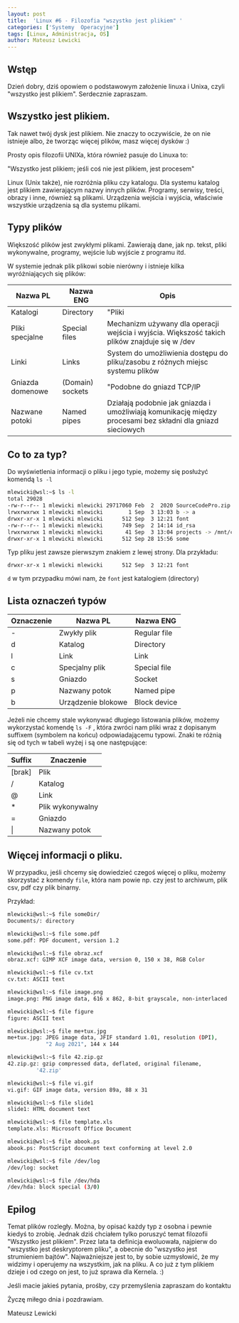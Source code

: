 ```yaml
---
layout: post
title:  'Linux #6 - Filozofia "wszystko jest plikiem" '
categories: ['Systemy  Operacyjne']
tags: [Linux, Administracja, OS]
author: Mateusz Lewicki
---
```

## Wstęp

Dzień dobry, dziś opowiem o podstawowym założenie linuxa i Unixa, czyli "wszystko jest plikiem".
Serdecznie zapraszam.

## Wszystko jest plikiem.

Tak nawet twój dysk jest plikiem. Nie znaczy to oczywiście, że on nie istnieje albo, że tworząc więcej plików, masz więcej dysków :)

Prosty opis filozofii UNIXa, która również pasuje do Linuxa to:

"Wszystko jest plikiem; jeśli coś nie jest plikiem, jest procesem"

 Linux (Unix także), nie rozróżnia pliku czy katalogu. Dla systemu katalog jest plikiem zawierającym nazwy innych plików. Programy, serwisy, treści, obrazy i inne, również są plikami. Urządzenia wejścia i wyjścia, właściwie wszystkie urządzenia są dla systemu plikami. 

## Typy plików

Większość plików jest zwykłymi plikami. Zawierają dane, jak np. tekst, pliki wykonywalne, programy, wejście lub wyjście z programu itd.

W systemie jednak plik plikowi sobie nierówny i istnieje kilka wyróżniających się plików:

Nazwa PL|Nazwa ENG|Opis
| --- | --- | --- |
Katalogi|Directory|"Pliki| które są listami plików"
Pliki specjalne|Special files|Mechanizm używany dla operacji wejścia i wyjścia. Większość takich plików znajduje się w /dev
Linki|Links|System do umożliwienia dostępu do pliku/zasobu z różnych miejsc systemu plików
Gniazda domenowe|(Domain) sockets|"Podobne do gniazd TCP/IP| umożliwiają połączenia między procesami| chronione przez kontrolę dostępu systemu plików"
Nazwane potoki|Named pipes|Działają podobnie jak gniazda i umożliwiają komunikację między procesami bez składni dla gniazd sieciowych

## Co to za typ?

Do wyświetlenia informacji o pliku i jego typie, możemy się posłużyć komendą `ls -l`

```bash
mlewicki@wsl:~$ ls -l
total 29028
-rw-r--r-- 1 mlewicki mlewicki 29717060 Feb  2  2020 SourceCodePro.zip
lrwxrwxrwx 1 mlewicki mlewicki        1 Sep  3 13:03 b -> a
drwxr-xr-x 1 mlewicki mlewicki      512 Sep  3 12:21 font
-rw-r--r-- 1 mlewicki mlewicki      749 Sep  2 14:14 id_rsa
lrwxrwxrwx 1 mlewicki mlewicki       41 Sep  3 13:04 projects -> /mnt/c/Users/mlewicki/Documents/Projects/
drwxr-xr-x 1 mlewicki mlewicki      512 Sep 28 15:56 some
```

Typ pliku jest zawsze pierwszym znakiem z lewej strony. Dla przykładu:

`drwxr-xr-x 1 mlewicki mlewicki      512 Sep  3 12:21 font`

`d` w tym przypadku mówi nam, że `font` jest katalogiem (directory)

## Lista oznaczeń typów

Oznaczenie|Nazwa PL|Nazwa ENG
| --- | --- | --- |
-|Zwykły plik|Regular file
d|Katalog|Directory
l|Link|Link
c|Specjalny plik|Special file
s|Gniazdo|Socket
p|Nazwany potok|Named pipe
b|Urządzenie blokowe|Block device

Jeżeli nie chcemy stale wykonywać długiego listowania plików, możemy wykorzystać komendę `ls -F` , która zwróci nam pliki wraz z dopisanym suffixem (symbolem na końcu) odpowiadającemu typowi. Znaki te różnią się od tych w tabeli wyżej i są one następujące:

Suffix|Znaczenie
| --- | --- |
[brak]|Plik
/|Katalog
@|Link
*|Plik wykonywalny
=|Gniazdo
\||Nazwany potok

## Więcej informacji o pliku.

W przypadku, jeśli chcemy się dowiedzieć czegoś więcej o pliku, możemy skorzystać z komendy `file`, która nam powie np. czy jest to archiwum, plik csv, pdf czy plik binarny. 

Przykład:

```bash
mlewicki@wsl:~$ file someDir/
Documents/: directory

mlewicki@wsl:~$ file some.pdf
some.pdf: PDF document, version 1.2

mlewicki@wsl:~$ file obraz.xcf
obraz.xcf: GIMP XCF image data, version 0, 150 x 38, RGB Color

mlewicki@wsl:~$ file cv.txt
cv.txt: ASCII text

mlewicki@wsl:~$ file image.png
image.png: PNG image data, 616 x 862, 8-bit grayscale, non-interlaced

mlewicki@wsl:~$ file figure
figure: ASCII text

mlewicki@wsl:~$ file me+tux.jpg
me+tux.jpg: JPEG image data, JFIF standard 1.01, resolution (DPI),
            "2 Aug 2021", 144 x 144

mlewicki@wsl:~$ file 42.zip.gz
42.zip.gz: gzip compressed data, deflated, original filename,
         '42.zip'

mlewicki@wsl:~$ file vi.gif
vi.gif: GIF image data, version 89a, 88 x 31

mlewicki@wsl:~$ file slide1
slide1: HTML document text

mlewicki@wsl:~$ file template.xls
template.xls: Microsoft Office Document

mlewicki@wsl:~$ file abook.ps
abook.ps: PostScript document text conforming at level 2.0

mlewicki@wsl:~$ file /dev/log
/dev/log: socket

mlewicki@wsl:~$ file /dev/hda
/dev/hda: block special (3/0)
```

## Epilog

Temat plików rozległy. Można, by opisać każdy typ z osobna i pewnie kiedyś to zrobię. Jednak dziś chciałem tylko poruszyć temat filozofii "Wszystko jest plikiem". Przez lata ta definicja ewoluowała, najpierw do "wszystko jest deskryptorem pliku", a obecnie do "wszystko jest strumieniem bajtów". Najważniejsze jest to, by sobie uzmysłowić, że my widzimy i operujemy na wszystkim, jak na pliku. A co już z tym plikiem dzieje i od czego on jest, to już sprawa dla Kernela. :)

Jeśli macie jakieś pytania, prośby, czy przemyślenia zapraszam do kontaktu 

Życzę miłego dnia i pozdrawiam.

Mateusz Lewicki